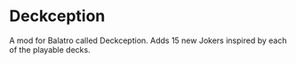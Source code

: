 # Deckception
 A mod for Balatro called Deckception. Adds 15 new Jokers inspired by each of the playable decks.
